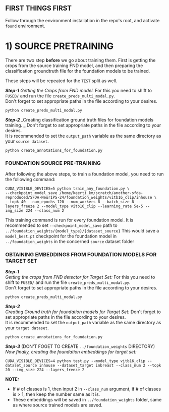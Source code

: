 ## FIRST THINGS FIRST
Follow through the environment installation in the repo's root, and activate ```found``` environment.

# 1) SOURCE PRETRAINING  

There are two step **before** we go about training them. First is getting the crops from the source training FND model, and then preparing
the classification groundtruth file for the foundation models to be trained.  

These steps will be repeated for the ```TEST``` split as well.  

_**Step-1**_
_Getting the Crops from FND model._
For this you need to shift to ```FUSED/``` and run the file ```create_preds_multi_modal.py```.  
Don't forget to set appropriate paths in the file according to your desires.
```
python create_preds_multi_modal.py
```

_**Step-2**_
_Creating classification ground truth files for foundation models training.  _
Don't forget to set appropriate paths in the file according to your desires.  
It is recommended to set the ```output_path``` variable as the same directory as your ```source dataset```.
```
python create_annotations_for_foundation.py
```

### FOUNDATION SOURCE PRE-TRAINING
After following the above steps, to train a foundation model, you need to run the following command:  
```
CUDA_VISIBLE_DEVICES=5 python train_any_foundation.py \
--checkpoint_model_save /home/keerti_km/scratch/another-sfda-reproduced/SFDA-NeurIPS-24/foundation_weights/vitb16_clip/inhouse \
--topk 40 --num_epochs 120 --num_workers 8 --batch_size 8 --layers_freeze 2 --model_type vitb16_clip --learning_rate 5e-5 --img_size 224 --class_num 2
```
This training command is run for every foundation model. It is recommended to set ```--checkpoint_model_save``` path to 
``` ../foundation_weights/{model_type}/{dataset_source} ```
This would save a ```model_best.pt``` checkpoint for the foundation model in ```../foundation_weights``` in the concerned ```source``` dataset folder


### OBTAINING EMBEDDINGS FROM FOUNDATION MODELS FOR TARGET SET  
_**Step-1**_  
_Getting the crops from FND detector for Target Set:_
For this you need to shift to ```FUSED/``` and run the file ```create_preds_multi_modal.py```.  
Don't forget to set appropriate paths in the file according to your desires.
```
python create_preds_multi_modal.py
```

_**Step-2**_  
_Creating Ground truth for foundation models for Target Set:_
Don't forget to set appropriate paths in the file according to your desires.  
It is recommended to set the ```output_path``` variable as the same directory as your ```target dataset```.

```
python create_annotations_for_foundation.py
```

_**Step-3**_
(DON'T FOGET TO CREATE ```../foundation_weights``` DIRECTORY)
_Now finally, creating the foundation embeddings for target set:_  
```
CUDA_VISIBLE_DEVICES=4 python test.py --model_type vitb16_clip --dataset_source inhouse --dataset_target inbreast --class_num 2 --topk 20 --img_size 224 --layers_freeze 2
```
**NOTE:**  
- If # of classes is 1, then input 2 in ```--class_num``` argument, if # of classes is > 1, then keep the number same as it is.  
- These embeddings will be saved in ```../foundation_weights``` folder, same as where source trained models are saved.
